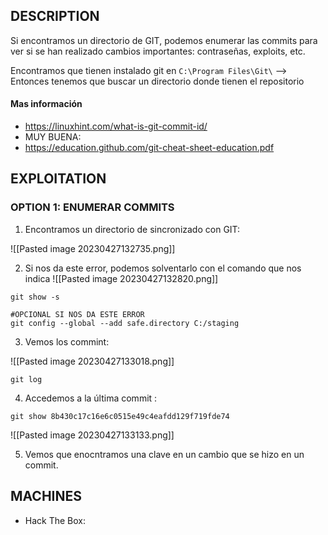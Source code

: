 
## DESCRIPTION

Si encontramos un directorio de GIT, podemos enumerar las commits para ver si se han realizado cambios importantes: contraseñas, exploits, etc.

Encontramos que tienen instalado git en  `C:\Program Files\Git\`  --> Entonces tenemos que buscar un directorio donde tienen el repositorio

#### Mas información
* https://linuxhint.com/what-is-git-commit-id/
* MUY BUENA: 
* https://education.github.com/git-cheat-sheet-education.pdf


## EXPLOITATION

### OPTION 1: ENUMERAR COMMITS 

1. Encontramos un directorio de sincronizado con GIT:

![[Pasted image 20230427132735.png]]

2. Si nos da este error, podemos solventarlo con el comando que nos indica
![[Pasted image 20230427132820.png]]

```
git show -s

#OPCIONAL SI NOS DA ESTE ERROR
git config --global --add safe.directory C:/staging
```

3. Vemos los commint:

![[Pasted image 20230427133018.png]]

```
git log
```

4. Accedemos a la última commit :

```
git show 8b430c17c16e6c0515e49c4eafdd129f719fde74
```

![[Pasted image 20230427133133.png]]

5. Vemos que enocntramos una clave en un cambio que se hizo en un commit.

## MACHINES

* Hack The Box: 


